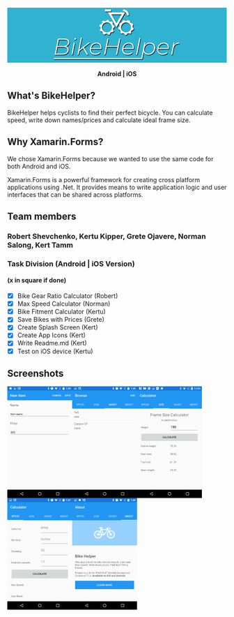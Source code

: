 <p align="center">
  <img src="Screenshots/bikehelper_github_logo.png" width="1000" title="BikeHelper">
</p>
<p align="center"><b>Android | iOS</b></p>

## What's BikeHelper?
BikeHelper helps cyclists to find their perfect bicycle. You can calculate speed, write down names/prices and calculate ideal frame size.

## Why Xamarin.Forms?
We chose Xamarin.Forms because we wanted to use the same code for both Android and iOS. 

Xamarin.Forms is a powerful framework for creating cross platform applications using .Net. It provides means to write application logic and user interfaces that can be shared across platforms.

## Team members
### Robert Shevchenko, Kertu Kipper, Grete Ojavere, Norman Salong, Kert Tamm

### Task Division (Android | iOS Version)
#### (x in square if done) 
- [x] Bike Gear Ratio Calculator (Robert)
- [x] Max Speed Calculator (Norman)
- [x] Bike Fitment Calculator (Kertu)
- [x] Save Bikes with Prices (Grete)
- [x] Create Splash Screen (Kert)
- [x] Create App Icons (Kert)
- [x] Write Readme.md (Kert)
- [x] Test on iOS device (Kertu)

## Screenshots
<img align=left src="Screenshots/sh1.png" width="149" height="256" title="New Item">
<img align=left src="Screenshots/sh2.png" width="149" height="256" title="Saved Items">
<img align=left src="Screenshots/sh3.png" width="149" height="256" title="Frame Size Calculator">
<img align=left src="Screenshots/sh4.png" width="149" height="256" title="Speed Calculator">
<img align=left src="Screenshots/sh5.png" width="149" height="256" title="About">
